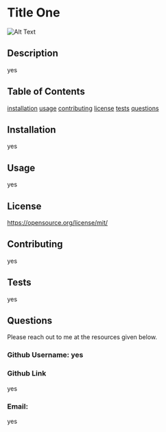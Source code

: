 # Title One
  ![Alt Text](https://img.shields.io/badge/MIT-000000)
  ## Description
  yes
  ## Table of Contents
  [installation](#installation) 
 [usage](#usage) 
 [contributing](#contributing) 
 [license](#license) 
 [tests](#tests) 
 [questions](#questions) 

  ## Installation
  yes
  ## Usage
  yes
  ## License 
 https://opensource.org/license/mit/
  ## Contributing
  yes
  ## Tests
  yes
  ## Questions
  Please reach out to me at the resources given below. 

  ###  Github Username: yes 
 ### Github Link 
 yes
  ### Email: 
 yes
